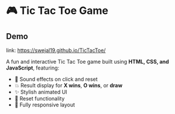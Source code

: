 # 🎮 Tic Tac Toe Game

## Demo
link:
https://swejal19.github.io/TicTacToe/

A fun and interactive Tic Tac Toe game built using **HTML, CSS, and JavaScript**, featuring:

- 🎉 Sound effects on click and reset
- 💥 Result display for **X wins**, **O wins**, or **draw**
- ✨ Stylish animated UI
- 🔁 Reset functionality
- 📱 Fully responsive layout
